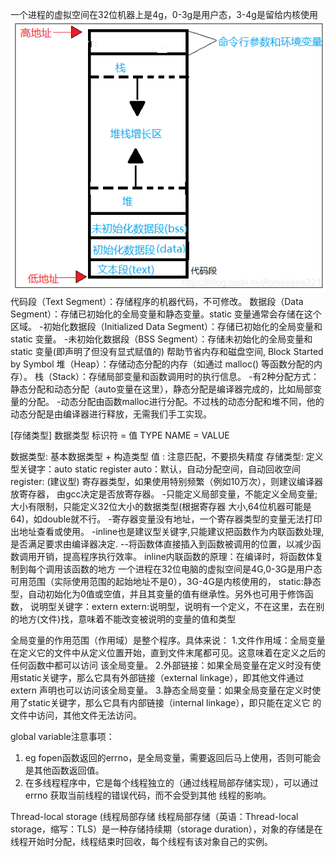 
一个进程的虚拟空间在32位机器上是4g，0-3g是用户态，3-4g是留给内核使用
![image](https://github.com/jimyokl/lihuiqin/blob/main/media/%E8%BF%90%E8%A1%8C%E4%B8%AD%E7%9A%84C%E8%AF%AD%E8%A8%80%E5%86%85%E5%AD%98%E5%B8%83%E5%B1%80.png)
代码段（Text Segment）：存储程序的机器代码，不可修改。
数据段（Data Segment）：存储已初始化的全局变量和静态变量。static 变量通常会存储在这个区域。
  -初始化数据段（Initialized Data Segment）：存储已初始化的全局变量和 static 变量。
  -未初始化数据段（BSS Segment）：存储未初始化的全局变量和 static 变量(即声明了但没有显式赋值的)
                                帮助节省内存和磁盘空间, Block Started by Symbol
堆（Heap）：存储动态分配的内存（如通过 malloc() 等函数分配的内存）。
栈（Stack）：存储局部变量和函数调用时的执行信息。
  -有2种分配方式：静态分配和动态分配（auto变量在这里），静态分配是编译器完成的，比如局部变量的分配。
  -动态分配由函数malloc进行分配。不过栈的动态分配和堆不同，他的动态分配是由编译器进行释放，无需我们手工实现。

[存储类型] 数据类型 标识符 =   值
            TYPE    NAME = VALUE

数据类型: 基本数据类型 + 构造类型
值      : 注意匹配，不要损失精度
存储类型: 
        定义型关键字：auto static register 
                     auto：默认，自动分配空间，自动回收空间
                     register: (建议型) 寄存器类型，如果使用特别频繁（例如10万次），则建议编译器放寄存器，
                                由gcc决定是否放寄存器。
                            -只能定义局部变量，不能定义全局变量;大小有限制，只能定义32位大小的数据类型(根据寄存器 大小,64位机器可能是64)，如double就不行。
                            -寄存器变量没有地址，一个寄存器类型的变量无法打印出地址查看或使用。
                            -inline也是建议型关键字,只能建议把函数作为内联函数处理,是否满足要求由编译器决定.
                            --将函数体直接插入到函数被调用的位置，以减少函数调用开销，提高程序执行效率。 
                              inline内联函数的原理：在编译时，将函数体复制到每个调用该函数的地方 
            一个进程在32位电脑的虚拟空间是4G,0-3G是用户态可用范围（实际使用范围的起始地址不是0），3G-4G是内核使用的，
                    static:静态型，自动初始化为0值或空值，并且其变量的值有继承性。另外也可用于修饰函数，
        说明型关键字：extern
                extern:说明型，说明有一个定义，不在这里，去在别的地方(文件)找，意味着不能改变被说明的变量的值和类型

全局变量的作用范围（作用域）是整个程序。具体来说：
  1.文件作用域：全局变量在定义它的文件中从定义位置开始，直到文件末尾都可见。这意味着在定义之后的任何函数中都可以访问 
    该全局变量。
  2.外部链接：如果全局变量在定义时没有使用static关键字，那么它具有外部链接（external linkage），即其他文件通过
    extern 声明也可以访问该全局变量。
  3.静态全局变量：如果全局变量在定义时使用了static关键字，那么它具有内部链接（internal linkage），即只能在定义它
    的文件中访问，其他文件无法访问。

global variable注意事项：

1. eg fopen函数返回的errno，是全局变量，需要返回后马上使用，否则可能会是其他函数返回值。
2. 在多线程程序中，它是每个线程独立的（通过线程局部存储实现），可以通过 errno 获取当前线程的错误代码，而不会受到其他
   线程的影响。

Thread-local storage (线程局部存储
线程局部存储（英语：Thread-local storage，缩写：TLS）是一种存储持续期（storage duration），对象的存储是在线程开始时分配，线程结束时回收，每个线程有该对象自己的实例。

